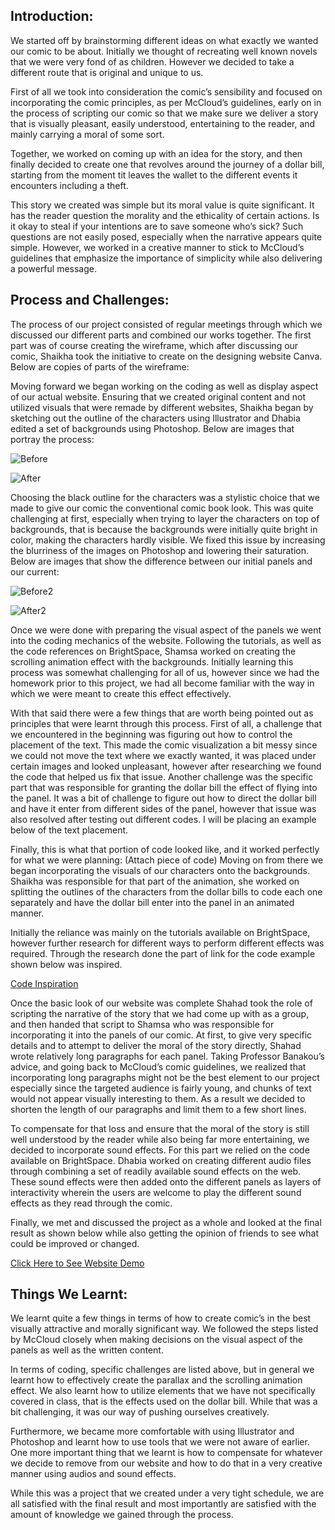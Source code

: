 ## Introduction:

We started off by brainstorming different ideas on what exactly we wanted our comic to be about. Initially we thought of recreating well known novels that we were very fond of as children. However we decided to take a different route that is original and unique to us.

First of all we took into consideration the comic’s sensibility and focused on incorporating the comic principles, as per McCloud’s guidelines, early on in the process of scripting our comic so that we make sure we deliver a story that is visually pleasant, easily understood, entertaining to the reader, and mainly carrying a moral of some sort. 

Together, we worked on coming up with an idea for the story, and then finally decided to create one that revolves around the journey of a dollar bill, starting from the moment tit leaves the wallet to the different events it encounters including a theft. 

This story we created was simple but its moral value is quite significant. It has the reader question the morality and the ethicality of certain actions. Is it okay to steal if your intentions are to save someone who’s sick? Such questions are not easily posed, especially when the narrative appears quite simple. However, we worked in a creative manner to stick to McCloud’s guidelines that emphasize the importance of simplicity while also delivering a powerful message. 

## Process and Challenges:

The process of our project consisted of regular meetings through which we discussed our different parts and combined our works together. The first part was of course creating the wireframe, which after discussing our comic, Shaikha took the initiative to create on the designing website Canva. 
Below are copies of parts of the wireframe: 


Moving forward we began working on the coding as well as display aspect of our actual website. Ensuring that we created original content and not utilized visuals that were remade by different websites, Shaikha began by sketching out the outline of the characters using Illustrator and Dhabia edited a set of backgrounds using Photoshop. Below are images that portray the process:

![Before](https://github.com/shamsasaeed/shamsasaeed.github.io/blob/main/before.jpg)

![After](https://github.com/shamsasaeed/shamsasaeed.github.io/blob/main/after.jpg)

Choosing the black outline for the characters was a stylistic choice that we made to give our comic the conventional comic book look. This was quite challenging at first, especially when trying to layer the characters on top of backgrounds, that is because the backgrounds were initially quite bright in color, making the characters hardly visible. We fixed this issue by increasing the blurriness of the images on Photoshop and lowering their saturation. Below are images that show the difference between our initial panels and our current: 

![Before2](https://github.com/shamsasaeed/shamsasaeed.github.io/blob/main/before2.png)

![After2](https://github.com/shamsasaeed/shamsasaeed.github.io/blob/main/after2.jpg)

Once we were done with preparing the visual aspect of the panels we went into the coding mechanics of the website. Following the tutorials, as well as the code references on BrightSpace, Shamsa worked on creating the scrolling animation effect with the backgrounds. Initially learning this process was somewhat challenging for all of us, however since we had the homework prior to this project, we had all become familiar with the way in which we were meant to create this effect effectively. 

With that said there were a few things that are worth being pointed out as principles that were learnt through this process. First of all, a challenge that we encountered in the beginning was figuring out how to control the placement of the text. This made the comic visualization a bit messy since we could not move the text where we exactly wanted, it was placed under certain images and looked unpleasant, however after researching we found the code that helped us fix that issue. Another challenge was the specific part that was responsible for granting the dollar bill the effect of flying into the panel. It was a bit of challenge to figure out how to direct the dollar bill and have it enter from different sides of the panel, however that issue was also resolved after testing out different codes. I will be placing an example below of the text placement.

Finally, this is what that portion of code looked like, and it worked perfectly for what we were planning:
(Attach piece of code) Moving on from there we began incorporating the visuals of our characters onto the backgrounds. Shaikha was responsible for that part of the animation, she worked on splitting the outlines of the characters from the dollar bills to code each one separately and have the dollar bill enter into the panel in an animated manner.
	
Initially the reliance was mainly on the tutorials available on BrightSpace, however further research for different ways to perform different effects was required. Through the research done the part of link for the code example shown below was inspired. 

[Code Inspiration](https://drive.google.com/drive/folders/1CwlkQnpdmPgq_iP26e2BhKOeLOEjK3Nx)

Once the basic look of our website was complete Shahad took the role of scripting the narrative of the story that we had come up with as a group, and then handed that script to Shamsa who was responsible for incorporating it into the panels of our comic. At first, to give very specific details and to attempt to deliver the moral of the story directly, Shahad wrote relatively long paragraphs for each panel. Taking Professor Banakou’s advice, and going back to McCloud’s comic guidelines, we realized that incorporating long paragraphs might not be the best element to our project especially since the targeted audience is fairly young, and chunks of text would not appear visually interesting to them. As a result we decided to shorten the length of our paragraphs and limit them to a few short lines.

To compensate for that loss and ensure that the moral of the story is still well understood by the reader while also being far more entertaining, we decided to incorporate sound effects. For this part we relied on the code available on BrightSpace. Dhabia worked on creating different audio files through combining a set of readily available sound effects on the web. These sound effects were then added onto the different panels as layers of interactivity wherein the users are welcome to play the different sound effects as they read through the comic. 

Finally, we met and discussed the project as a whole and looked at the final result as shown below while also getting the opinion of friends to see what could be improved or changed. 

[Click Here to See Website Demo](https://youtu.be/qPMlmEmbLDo)
  
## Things We Learnt:

We learnt quite a few things in terms of how to create comic’s in the best visually attractive and morally significant way. We followed the steps listed by McCloud closely when making decisions on the visual aspect of the panels as well as the written content. 

In terms of coding, specific challenges are listed above, but in general we learnt how to effectively create the parallax and the scrolling animation effect. We also learnt how to utilize elements that we have not specifically covered in class, that is the effects used on the dollar bill. While that was a bit challenging, it was our way of pushing ourselves creatively. 

Furthermore, we became more comfortable with using Illustrator and Photoshop and learnt how to use tools that we were not aware of earlier. One more important thing that we learnt is how to compensate for whatever we decide to remove from our website and how to do that in a very creative manner using audios and sound effects. 

While this was a project that we created under a very tight schedule, we are all satisfied with the final result and most importantly are satisfied with the amount of knowledge we gained through the process. 
